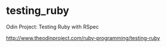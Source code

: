# testing_ruby
Odin Project: Testing Ruby with RSpec

http://www.theodinproject.com/ruby-programming/testing-ruby